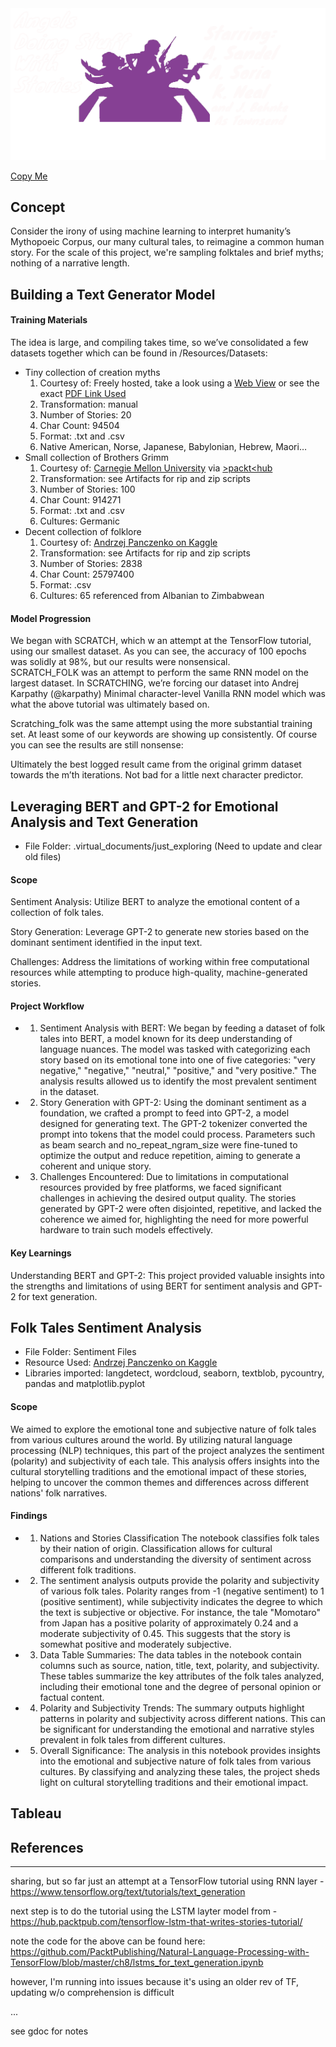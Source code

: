 <img src="Resources/Images/angels2.png"/>

<a href='https://link_sample'>Copy Me</a>

## Concept
Consider the irony of using machine learning to interpret humanity’s Mythopoeic Corpus, our many cultural tales, to reimagine a common human story.  For the scale of this project, we're sampling folktales and brief myths; nothing of a narrative length.


## Building a Text Generator Model

#### Training Materials
The idea is large, and compiling takes time, so we’ve consolidated a few datasets together which can be found in /Resources/Datasets:

*  Tiny collection of creation myths
	1. Courtesy of: Freely hosted, take a look using a <a href='https://railsback.org/CS/CSIndex.html'>Web View</a> or see the exact <a href='https://superpowerexperts.com/wp-content/uploads/2019/06/Creation-Stories-from-around-the-World.pdf'>PDF Link Used</a>
	2. Transformation: manual
	3. Number of Stories: 20
	4. Char Count: 94504 
	5. Format: .txt and .csv
	6. Native American, Norse, Japanese, Babylonian, Hebrew, Maori…
*  Small collection of Brothers Grimm
	1. Courtesy of: <a href='https://www.cs.cmu.edu/'>Carnegie Mellon University</a> via <a href='https://hub.packtpub.com/tensorflow-lstm-that-writes-stories-tutorial/'>>packt<hub</a>
	2. Transformation: see Artifacts for rip and zip scripts
	3. Number of Stories: 100
	4. Char Count: 914271
	5. Format: .txt and .csv
	6. Cultures: Germanic
*  Decent collection of folklore
	1. Courtesy of: <a href='https://www.kaggle.com/datasets/andrzejpanczenko/folk-tales-dataset'>Andrzej Panczenko on Kaggle</a>
	2. Transformation: see Artifacts for rip and zip scripts
	3. Number of Stories: 2838
	4. Char Count: 25797400
	5. Format: .csv
	6. Cultures: 65 referenced from Albanian to Zimbabwean

#### Model Progression

We began with SCRATCH, which w an attempt at the TensorFlow tutorial, using our smallest dataset. As you can see, the accuracy of 100 epochs was solidly at 98%, but our results were nonsensical.   
SCRATCH_FOLK was an attempt to perform the same RNN model on the largest dataset.
In SCRATCHING, we’re forcing our dataset into Andrej Karpathy (@karpathy) Minimal character-level Vanilla RNN model which was what the above tutorial was ultimately based on. 

Scratching_folk was the same attempt using the more substantial training set. At least some of our keywords are showing up consistently. Of course you can see the results are still nonsense:

Ultimately the best logged result came from the original grimm dataset towards the m’th iterations. Not bad for a little next character predictor. 


  
## Leveraging BERT and GPT-2 for Emotional Analysis and Text Generation

- File Folder: .virtual_documents/just_exploring (Need to update and clear old files)
#### Scope
Sentiment Analysis: Utilize BERT to analyze the emotional content of a collection of folk tales.

Story Generation: Leverage GPT-2 to generate new stories based on the dominant sentiment identified in the input text.

Challenges: Address the limitations of working within free computational resources while attempting to produce high-quality, machine-generated stories.

#### Project Workflow
-	1. Sentiment Analysis with BERT:
We began by feeding a dataset of folk tales into BERT, a model known for its deep understanding of language nuances.
The model was tasked with categorizing each story based on its emotional tone into one of five categories: "very negative," "negative," "neutral," "positive," and "very positive."
The analysis results allowed us to identify the most prevalent sentiment in the dataset.
- 	2. Story Generation with GPT-2:
Using the dominant sentiment as a foundation, we crafted a prompt to feed into GPT-2, a model designed for generating text.
The GPT-2 tokenizer converted the prompt into tokens that the model could process.
Parameters such as beam search and no_repeat_ngram_size were fine-tuned to optimize the output and reduce repetition, aiming to generate a coherent and unique story.
- 	3. Challenges Encountered:
Due to limitations in computational resources provided by free platforms, we faced significant challenges in achieving the desired output quality.
The stories generated by GPT-2 were often disjointed, repetitive, and lacked the coherence we aimed for, highlighting the need for more powerful hardware to train such models effectively.

#### Key Learnings
Understanding BERT and GPT-2: This project provided valuable insights into the strengths and limitations of using BERT for sentiment analysis and GPT-2 for text generation.

## Folk Tales Sentiment Analysis
- File Folder: Sentiment Files
- Resource Used: <a href='https://www.kaggle.com/datasets/andrzejpanczenko/folk-tales-dataset'>Andrzej Panczenko on Kaggle</a>
- Libraries imported: langdetect, wordcloud, seaborn, textblob, pycountry, pandas and matplotlib.pyplot
#### Scope
We aimed to explore the emotional tone and subjective nature of folk tales from various cultures around the world. By utilizing natural language processing (NLP) techniques, this part of the project analyzes the sentiment (polarity) and subjectivity of each tale. This analysis offers insights into the cultural storytelling traditions and the emotional impact of these stories, helping to uncover the common themes and differences across different nations' folk narratives.
#### Findings
-	1. Nations and Stories Classification
The notebook classifies folk tales by their nation of origin. Classification allows for cultural comparisons and understanding the diversity of sentiment across different folk traditions.
-	2. The sentiment analysis outputs provide the polarity and subjectivity of various folk tales. Polarity ranges from -1 (negative sentiment) to 1 (positive sentiment), while subjectivity indicates the degree to which the text is subjective or objective.
For instance, the tale "Momotaro" from Japan has a positive polarity of approximately 0.24 and a moderate subjectivity of 0.45. This suggests that the story is somewhat positive and moderately subjective.
-	3. Data Table Summaries: 
The data tables in the notebook contain columns such as source, nation, title, text, polarity, and subjectivity. These tables summarize the key attributes of the folk tales analyzed, including their emotional tone and the degree of personal opinion or factual content.
-	4. Polarity and Subjectivity Trends:
The summary outputs highlight patterns in polarity and subjectivity across different nations. This can be significant for understanding the emotional and narrative styles prevalent in folk tales from different cultures.
-	5. Overall Significance:
The analysis in this notebook provides insights into the emotional and subjective nature of folk tales from various cultures. By classifying and analyzing these tales, the project sheds light on cultural storytelling traditions and their emotional impact.

## Tableau


## References

---
sharing, but so far just an attempt at a TensorFlow tutorial using RNN layer - https://www.tensorflow.org/text/tutorials/text_generation

next step is to do the tutorial using the LSTM layter model from <packt> - https://hub.packtpub.com/tensorflow-lstm-that-writes-stories-tutorial/

note the code for the above can be found here: https://github.com/PacktPublishing/Natural-Language-Processing-with-TensorFlow/blob/master/ch8/lstms_for_text_generation.ipynb

however, I'm running into issues because it's using an older rev of TF, updating w/o comprehension is difficult

...

see gdoc for notes
